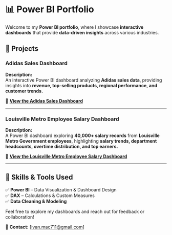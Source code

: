 # 📊 Power BI Portfolio

Welcome to my **Power BI portfolio**, where I showcase **interactive dashboards** that provide **data-driven insights** across various industries.  

## 🚀 Projects  

### **Adidas Sales Dashboard**  

**Description:**  
An interactive Power BI dashboard analyzing **Adidas sales data**, providing insights into **revenue, top-selling products, regional performance, and customer trends.**  

🔗 **[View the Adidas Sales Dashboard](https://github.com/ivanmu-1/PowerBI-Portfolio/tree/main/Adidas%20Sales)**  

---

### **Louisville Metro Employee Salary Dashboard**  

**Description:**  
A Power BI dashboard exploring **40,000+ salary records** from **Louisville Metro Government employees**, highlighting **salary trends, department headcounts, overtime distribution, and top earners.**  

🔗 **[View the Louisville Metro Employee Salary Dashboard](https://github.com/ivanmu-1/PowerBI-Portfolio/tree/main/Louisville%20Metro)**  

---

## 🔧 **Skills & Tools Used**  
✅ **Power BI** – Data Visualization & Dashboard Design  
✅ **DAX** – Calculations & Custom Measures   
✅ **Data Cleaning & Modeling**  

Feel free to explore my dashboards and reach out for feedback or collaboration!   

📩 **Contact:** [ivan.mac711@gmail.com]  


